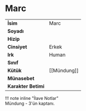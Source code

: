 # Marc   
|  |  |  
|---|---|  
| **İsim** | Marc |  
| **Soyadı** |  |  
| **Hizip** |  |  
| **Cinsiyet** | Erkek |  
| **Irk** | Human |  
| **Sınıf** |  |  
| **Kütük** | [[Mündung]] |  
| **Münasebet** |  |  
| **Karakter Betimi** |  |  
  
  
!!! note inline "İlave Notlar"  
	Mündung - 3'ün kaptanı.  
  
  
